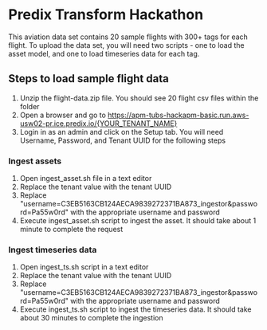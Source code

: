 # Predix Transform Hackathon
This aviation data set contains 20 sample flights with 300+ tags for each flight. To upload the data set, you will need two scripts - one to load the asset model, and one to load timeseries data for each tag. 

## Steps to load sample flight data

1. Unzip the flight-data.zip file. You should see 20 flight csv files within the folder
2. Open a browser and go to https://apm-tubs-hackapm-basic.run.aws-usw02-pr.ice.predix.io/{YOUR_TENANT_NAME}
3. Login in as an admin and click on the Setup tab. You will need Username, Password, and Tenant UUID for the following steps

### Ingest assets
1. Open ingest_asset.sh file in a text editor
2. Replace the tenant value with the tenant UUID
3. Replace "username=C3EB5163CB124AECA9839272371BA873_ingestor&password=Pa55w0rd" with the appropriate username and password
4. Execute ingest_asset.sh script to ingest the asset. It should take about 1 minute to complete the request

### Ingest timeseries data 
1. Open ingest_ts.sh script in a text editor
2. Replace the tenant value with the tenant UUID
3. Replace "username=C3EB5163CB124AECA9839272371BA873_ingestor&password=Pa55w0rd" with the appropriate username and password
4. Execute ingest_ts.sh script to ingest the timeseries data. It should take about 30 minutes to complete the ingestion
